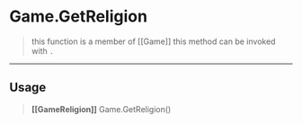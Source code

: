 # Game.GetReligion
> this function is a member of [[Game]]
> this method can be invoked with `.`
-----
## Usage
> **[[GameReligion]]** Game.GetReligion()
